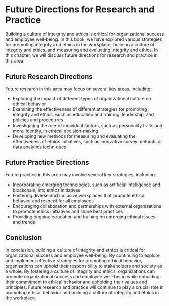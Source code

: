 # Future Directions for Research and Practice

Building a culture of integrity and ethics is critical for organizational success and employee well-being. In this book, we have explored various strategies for promoting integrity and ethics in the workplace, building a culture of integrity and ethics, and measuring and evaluating integrity and ethics. In this chapter, we will discuss future directions for research and practice in this area.

Future Research Directions
--------------------------

Future research in this area may focus on several key areas, including:

* Exploring the impact of different types of organizational culture on ethical behavior
* Examining the effectiveness of different strategies for promoting integrity and ethics, such as education and training, leadership, and policies and procedures
* Investigating the role of individual factors, such as personality traits and moral identity, in ethical decision-making
* Developing new methods for measuring and evaluating the effectiveness of ethics initiatives, such as innovative survey methods or data analytics techniques

Future Practice Directions
--------------------------

Future practice in this area may involve several key strategies, including:

* Incorporating emerging technologies, such as artificial intelligence and blockchain, into ethics initiatives
* Fostering diverse and inclusive workplaces that promote ethical behavior and respect for all employees
* Encouraging collaboration and partnerships with external organizations to promote ethics initiatives and share best practices
* Providing ongoing education and training on emerging ethical issues and trends

Conclusion
----------

In conclusion, building a culture of integrity and ethics is critical for organizational success and employee well-being. By continuing to explore and implement effective strategies for promoting ethical behavior, organizations can uphold their responsibility to stakeholders and society as a whole. By fostering a culture of integrity and ethics, organizations can promote organizational success and employee well-being while upholding their commitment to ethical behavior and upholding their values and principles. Future research and practice will continue to play a crucial role in promoting ethical behavior and building a culture of integrity and ethics in the workplace.


